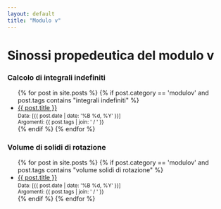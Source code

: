 ```yaml
---
layout: default
title: "Modulo v"
---
```

# Sinossi propedeutica del modulo v

### Calcolo di integrali indefiniti

<ul>
  {% for post in site.posts %}
  {% if post.category == 'modulov' and post.tags contains "integrali indefiniti" %}
    <li>
    <a href="{{ site.baseurl }}{{ post.url }}">{{ post.title }}</a><br/>
    <small>Data: [{{ post.date | date: '%B %d, %Y' }}]<br/>
    Argomenti: {{ post.tags | join: ' / ' }}</small>
    </li>
    {% endif %}
  {% endfor %}
</ul>

### Volume di solidi di rotazione

<ul>
  {% for post in site.posts %}
  {% if post.category == 'modulov' and post.tags contains "volume solidi di rotazione" %}
    <li>
    <a href="{{ site.baseurl }}{{ post.url }}">{{ post.title }}</a><br/>
    <small>Data: [{{ post.date | date: '%B %d, %Y' }}]<br/>
    Argomenti: {{ post.tags | join: ' / ' }}</small>
    </li>
    {% endif %}
  {% endfor %}
</ul>
